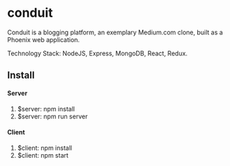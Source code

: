 # conduit

Conduit is a blogging platform, an exemplary Medium.com clone, built as a Phoenix web application.

Technology Stack: NodeJS, Express, MongoDB, React, Redux.

## Install

#### Server
1. $server: npm install
2. $server:	npm run server

#### Client
1. $client: npm install
2. $client: npm start

